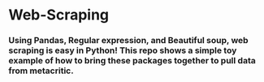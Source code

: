 # Web-Scraping
### Using Pandas, Regular expression, and Beautiful soup, web scraping is easy in Python! This repo shows a simple toy example of how to bring these packages together to pull data from metacritic. 
